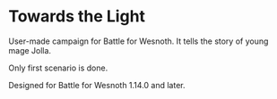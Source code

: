 Towards the Light
=============

User-made campaign for Battle for Wesnoth. It tells the story of young mage Jolla.

Only first scenario is done.

Designed for Battle for Wesnoth 1.14.0 and later.

